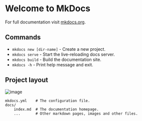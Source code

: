 # Welcome to MkDocs

For full documentation visit [mkdocs.org](https://www.mkdocs.org).

## Commands

* `mkdocs new [dir-name]` - Create a new project.
* `mkdocs serve` - Start the live-reloading docs server.
* `mkdocs build` - Build the documentation site.
* `mkdocs -h` - Print help message and exit.

## Project layout

![image](resources/front.png)

    mkdocs.yml    # The configuration file.
    docs/
        index.md  # The documentation homepage.
        ...       # Other markdown pages, images and other files.
